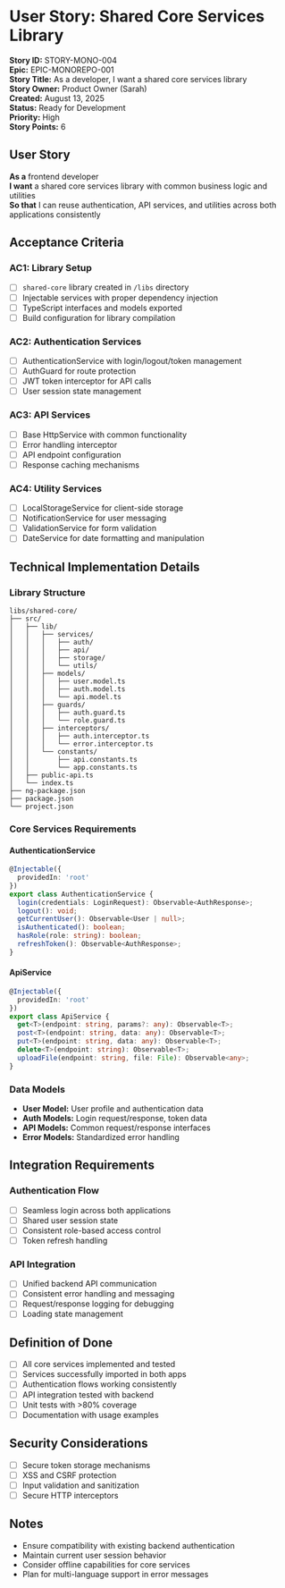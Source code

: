 # User Story: Shared Core Services Library

**Story ID:** STORY-MONO-004  
**Epic:** EPIC-MONOREPO-001  
**Story Title:** As a developer, I want a shared core services library  
**Story Owner:** Product Owner (Sarah)  
**Created:** August 13, 2025  
**Status:** Ready for Development  
**Priority:** High  
**Story Points:** 6  

## User Story

**As a** frontend developer  
**I want** a shared core services library with common business logic and utilities  
**So that** I can reuse authentication, API services, and utilities across both applications consistently  

## Acceptance Criteria

### AC1: Library Setup
- [ ] `shared-core` library created in `/libs` directory
- [ ] Injectable services with proper dependency injection
- [ ] TypeScript interfaces and models exported
- [ ] Build configuration for library compilation

### AC2: Authentication Services
- [ ] AuthenticationService with login/logout/token management
- [ ] AuthGuard for route protection
- [ ] JWT token interceptor for API calls
- [ ] User session state management

### AC3: API Services
- [ ] Base HttpService with common functionality
- [ ] Error handling interceptor
- [ ] API endpoint configuration
- [ ] Response caching mechanisms

### AC4: Utility Services
- [ ] LocalStorageService for client-side storage
- [ ] NotificationService for user messaging
- [ ] ValidationService for form validation
- [ ] DateService for date formatting and manipulation

## Technical Implementation Details

### Library Structure
```
libs/shared-core/
├── src/
│   ├── lib/
│   │   ├── services/
│   │   │   ├── auth/
│   │   │   ├── api/
│   │   │   ├── storage/
│   │   │   └── utils/
│   │   ├── models/
│   │   │   ├── user.model.ts
│   │   │   ├── auth.model.ts
│   │   │   └── api.model.ts
│   │   ├── guards/
│   │   │   ├── auth.guard.ts
│   │   │   └── role.guard.ts
│   │   ├── interceptors/
│   │   │   ├── auth.interceptor.ts
│   │   │   └── error.interceptor.ts
│   │   └── constants/
│   │       ├── api.constants.ts
│   │       └── app.constants.ts
│   ├── public-api.ts
│   └── index.ts
├── ng-package.json
├── package.json
└── project.json
```

### Core Services Requirements

#### AuthenticationService
```typescript
@Injectable({
  providedIn: 'root'
})
export class AuthenticationService {
  login(credentials: LoginRequest): Observable<AuthResponse>;
  logout(): void;
  getCurrentUser(): Observable<User | null>;
  isAuthenticated(): boolean;
  hasRole(role: string): boolean;
  refreshToken(): Observable<AuthResponse>;
}
```

#### ApiService
```typescript
@Injectable({
  providedIn: 'root'
})
export class ApiService {
  get<T>(endpoint: string, params?: any): Observable<T>;
  post<T>(endpoint: string, data: any): Observable<T>;
  put<T>(endpoint: string, data: any): Observable<T>;
  delete<T>(endpoint: string): Observable<T>;
  uploadFile(endpoint: string, file: File): Observable<any>;
}
```

### Data Models
- **User Model:** User profile and authentication data
- **Auth Models:** Login request/response, token data
- **API Models:** Common request/response interfaces
- **Error Models:** Standardized error handling

## Integration Requirements

### Authentication Flow
- [ ] Seamless login across both applications
- [ ] Shared user session state
- [ ] Consistent role-based access control
- [ ] Token refresh handling

### API Integration
- [ ] Unified backend API communication
- [ ] Consistent error handling and messaging
- [ ] Request/response logging for debugging
- [ ] Loading state management

## Definition of Done
- [ ] All core services implemented and tested
- [ ] Services successfully imported in both apps
- [ ] Authentication flows working consistently
- [ ] API integration tested with backend
- [ ] Unit tests with >80% coverage
- [ ] Documentation with usage examples

## Security Considerations
- [ ] Secure token storage mechanisms
- [ ] XSS and CSRF protection
- [ ] Input validation and sanitization
- [ ] Secure HTTP interceptors

## Notes
- Ensure compatibility with existing backend authentication
- Maintain current user session behavior
- Consider offline capabilities for core services
- Plan for multi-language support in error messages
